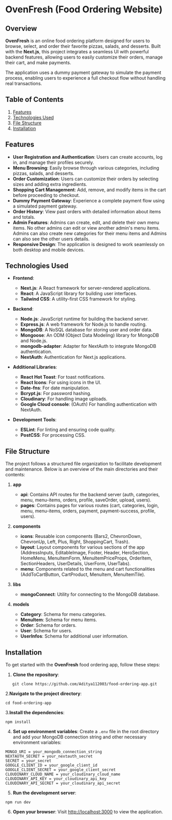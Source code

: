 # **OvenFresh** (Food Ordering Website)

## Overview

**OvenFresh** is an online food ordering platform designed for users to browse, select, and order their favorite pizzas, salads, and desserts. Built with the **Next.js**, this project integrates a seamless UI with powerful backend features, allowing users to easily customize their orders, manage their cart, and make payments.

The application uses a dummy payment gateway to simulate the payment process, enabling users to experience a full checkout flow without handling real transactions.

## Table of Contents

1. [Features](#features)
2. [Technologies Used](#technologies-used)
3. [File Structure](#file-structure)
4. [Installation](#installation)

## Features

- **User Registration and Authentication**: Users can create accounts, log in, and manage their profiles securely.
- **Menu Browsing**: Easily browse through various categories, including pizzas, salads, and desserts.
- **Order Customization**: Users can customize their orders by selecting sizes and adding extra ingredients.
- **Shopping Cart Management**: Add, remove, and modify items in the cart before proceeding to checkout.
- **Dummy Payment Gateway**: Experience a complete payment flow using a simulated payment gateway.
- **Order History**: View past orders with detailed information about items and totals.
- **Admin Features**: Admins can create, edit, and delete their own menu items. No other admins can edit or view another admin's menu items. Admins can also create new categories for their menu items and Admins can also see the other users details.
- **Responsive Design**: The application is designed to work seamlessly on both desktop and mobile devices.

## Technologies Used

- **Frontend**:
  - **Next.js**: A React framework for server-rendered applications.
  - **React**: A JavaScript library for building user interfaces.
  - **Tailwind CSS**: A utility-first CSS framework for styling.

- **Backend**:
  - **Node.js**: JavaScript runtime for building the backend server.
  - **Express.js**: A web framework for Node.js to handle routing.
  - **MongoDB**: A NoSQL database for storing user and order data.
  - **Mongoose**: An ODM (Object Data Modeling) library for MongoDB and Node.js.
  - **mongodb-adapter**: Adapter for NextAuth to integrate MongoDB authentication.
  - **NextAuth**: Authentication for Next.js applications.

- **Additional Libraries**:
  - **React Hot Toast**: For toast notifications.
  - **React Icons**: For using icons in the UI.
  - **Date-fns**: For date manipulation.
  - **Bcrypt.js**: For password hashing.
  - **Cloudinary**: For handling image uploads.
  - **Google Cloud console**: (OAuth) For handling authentication with NextAuth.

- **Development Tools**:
  - **ESLint**: For linting and ensuring code quality.
  - **PostCSS**: For processing CSS.

## File Structure

The project follows a structured file organization to facilitate development and maintenance. Below is an overview of the main directories and their contents:

1. **app**
   - **api**: Contains API routes for the backend server (auth, categories, menu, menu-items, orders, profile, saveOrder, upload, users).
   - **pages**: Contains pages for various routes (cart, categories, login, menu, menu-items, orders, payment, payment-success, profile, users).

2. **components**
   - **icons**: Reusable icon components (Bars2, ChevronDown, ChevronUp, Left, Plus, Right, ShoppingCart, Trash).
   - **layout**: Layout components for various sections of the app (AddressInputs, EditableImage, Footer, Header, HeroSection, HomeMenu, MenuItemForm, MenuItemPriceProps, OrderItem, SectionHeaders, UserDetails, UserForm, UserTabs).
   - **menu**: Components related to the menu and cart functionalities (AddToCartButton, CartProduct, MenuItem, MenuItemTile).

3. **libs**
   - **mongoConnect**: Utility for connecting to the MongoDB database.

4. **models**
   - **Category**: Schema for menu categories.
   - **MenuItem**: Schema for menu items.
   - **Order**: Schema for orders.
   - **User**: Schema for users.
   - **UserInfos**: Schema for additional user information.

## Installation

To get started with the **OvenFresh** food ordering app, follow these steps:

1. **Clone the repository**:

```bash=
   git clone https://github.com/Aditya112003/food-ordering-app.git
```

2.**Navigate to the project directory**:

```
cd food-ordering-app 
```

 3.**Install the dependencies**:

 ```
npm install
 ```

 4. **Set up environment variables**: Create a `.env` file in the root directory and add your MongoDB connection string and other necessary environment variables:

 ```
 MONGO_URI = your_mongodb_connection_string 
 NEXTAUTH_SECRET = your_nextauth_secret 
 SECRET = your_secret
 GOOGLE_CLIENT_ID = your_google_client_id
 GOOGLE_CLIENT_SECRET = your_google_client_secret
 CLOUDINARY_CLOUD_NAME = your_cloudinary_cloud_name
 CLOUDINARY_API_KEY = your_cloudinary_api_key
 CLOUDINARY_API_SECRET = your_cloudinary_api_secret
```

5. **Run the development server**:

```
npm run dev
```

6. **Open your browser**: Visit [http://localhost:3000](http://localhost:3000) to view the application.
